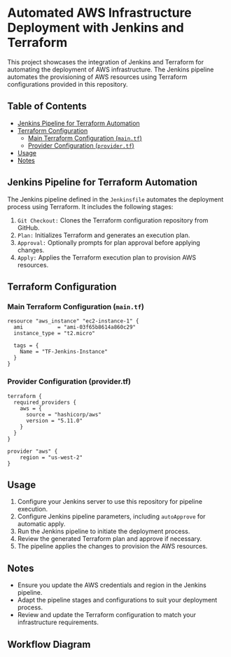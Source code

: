 # Automated AWS Infrastructure Deployment with Jenkins and Terraform

This project showcases the integration of Jenkins and Terraform for automating the deployment of AWS infrastructure. The Jenkins pipeline automates the provisioning of AWS resources using Terraform configurations provided in this repository.

## Table of Contents

- [Jenkins Pipeline for Terraform Automation](#jenkins-pipeline-for-terraform-automation)
- [Terraform Configuration](#terraform-configuration)
  - [Main Terraform Configuration (`main.tf`)](#main-terraform-configuration-maintf)
  - [Provider Configuration (`provider.tf`)](#provider-configuration-providertf)
- [Usage](#usage)
- [Notes](#notes)

## Jenkins Pipeline for Terraform Automation

The Jenkins pipeline defined in the `Jenkinsfile` automates the deployment process using Terraform. It includes the following stages:

1. `Git Checkout:` Clones the Terraform configuration repository from GitHub.
2. `Plan:` Initializes Terraform and generates an execution plan.
3. `Approval:` Optionally prompts for plan approval before applying changes.
4. `Apply:` Applies the Terraform execution plan to provision AWS resources.

## Terraform Configuration

### Main Terraform Configuration (`main.tf`)

```hcl
resource "aws_instance" "ec2-instance-1" {
  ami           = "ami-03f65b8614a860c29"
  instance_type = "t2.micro"

  tags = {
    Name = "TF-Jenkins-Instance"
  }
}
```

### Provider Configuration (provider.tf)

```
terraform {
  required_providers {
    aws = {
      source = "hashicorp/aws"
      version = "5.11.0"
    }
  }
}

provider "aws" {
    region = "us-west-2"  
}
```

## Usage

1. Configure your Jenkins server to use this repository for pipeline execution.
2. Configure Jenkins pipeline parameters, including `autoApprove` for automatic apply.
3. Run the Jenkins pipeline to initiate the deployment process.
4. Review the generated Terraform plan and approve if necessary.
5. The pipeline applies the changes to provision the AWS resources.

## Notes

- Ensure you update the AWS credentials and region in the Jenkins pipeline.
- Adapt the pipeline stages and configurations to suit your deployment process.
- Review and update the Terraform configuration to match your infrastructure requirements.



## Workflow Diagram

<!--
@startuml
start
:Configure Jenkins and Pipeline;
:Run Jenkins Pipeline;
:Generate Terraform Plan;
if (Approval Needed?) then (yes)
  :Review and Approve;
  :Apply Terraform Changes;
else (no)
  :Apply Terraform Changes;
endif
stop
@enduml
-->
